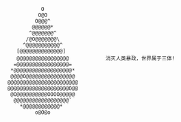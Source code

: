                       O                    
                     O@O                    
                    O@@@^                   
                   @@@@@@*                 
                  ^@@@@@@@^                 
                 /@O@@@@@@@\                
                ^@@@@@@@@@@@^               
              [@@@@@@@@@@@@@@]              
              @@@@@@@@@@@@@@@@@            消灭人类暴政，世界属于三体!
             =@@@@@@@@@@@@@@@@@=            
            *@@@@@@@@@@@@@@@@@@@*           
            @@@@O@@@@@@@@@@@@@@@@           
           @@@@@@@@@@@@@@@@@@@@@@@           
           @@@@@@@@@@@@@@@@@@@@O@@           
            @O@@@@@@@@@@OOOO@@@@@            
             @@@@@@@@@@@@@@@@@@`            
               *@@@@@@@@@@@@*              
                    o@O@o